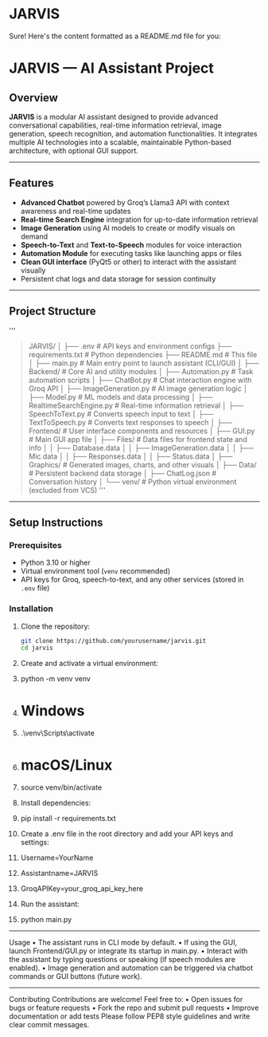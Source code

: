 # JARVIS
Sure! Here's the content formatted as a README.md file for you:
# JARVIS — AI Assistant Project

## Overview

**JARVIS** is a modular AI assistant designed to provide advanced conversational capabilities, real-time information retrieval, image generation, speech recognition, and automation functionalities. It integrates multiple AI technologies into a scalable, maintainable Python-based architecture, with optional GUI support.

---

## Features

- **Advanced Chatbot** powered by Groq’s Llama3 API with context awareness and real-time updates  
- **Real-time Search Engine** integration for up-to-date information retrieval  
- **Image Generation** using AI models to create or modify visuals on demand  
- **Speech-to-Text** and **Text-to-Speech** modules for voice interaction  
- **Automation Module** for executing tasks like launching apps or files  
- **Clean GUI interface** (PyQt5 or other) to interact with the assistant visually  
- Persistent chat logs and data storage for session continuity  

---

## Project Structure

'''
> JARVIS/
│
├── .env                           # API keys and environment configs
├── requirements.txt               # Python dependencies
├── README.md # This file
│
├── main.py                        # Main entry point to launch assistant (CLI/GUI)
│
├── Backend/                       # Core AI and utility modules
│ ├── Automation.py                # Task automation scripts
│ ├── ChatBot.py                   # Chat interaction engine with Groq API
│ ├── ImageGeneration.py           # AI image generation logic
│ ├── Model.py                     # ML models and data processing
│ ├── RealtimeSearchEngine.py      # Real-time information retrieval
│ ├── SpeechToText.py              # Converts speech input to text
│ ├── TextToSpeech.py              # Converts text responses to speech
│
├── Frontend/                      # User interface components and resources
│ ├── GUI.py                       # Main GUI app file
│ ├── Files/                       # Data files for frontend state and info
│ │ ├── Database.data
│ │ ├── ImageGeneration.data
│ │ ├── Mic.data
│ │ ├── Responses.data
│ │ ├── Status.data
│ ├── Graphics/                     # Generated images, charts, and other visuals
│
├── Data/                           # Persistent backend data storage
│ ├── ChatLog.json                  # Conversation history
│
└── venv/                           # Python virtual environment (excluded from VCS)
'''

---

## Setup Instructions

### Prerequisites

- Python 3.10 or higher  
- Virtual environment tool (`venv` recommended)  
- API keys for Groq, speech-to-text, and any other services (stored in `.env` file)  

### Installation

1. Clone the repository:

   ```bash
   git clone https://github.com/yourusername/jarvis.git
   cd jarvis
2.	Create and activate a virtual environment:
3.	python -m venv venv
4.	# Windows
5.	.\venv\Scripts\activate
6.	# macOS/Linux
7.	source venv/bin/activate
8.	Install dependencies:
9.	pip install -r requirements.txt
10.	Create a .env file in the root directory and add your API keys and settings:
11.	Username=YourName
12.	Assistantname=JARVIS
13.	GroqAPIKey=your_groq_api_key_here
14.	Run the assistant:
15.	python main.py
________________________________________
Usage
•	The assistant runs in CLI mode by default.
•	If using the GUI, launch Frontend/GUI.py or integrate its startup in main.py.
•	Interact with the assistant by typing questions or speaking (if speech modules are enabled).
•	Image generation and automation can be triggered via chatbot commands or GUI buttons (future work).
________________________________________
Contributing
Contributions are welcome! Feel free to:
•	Open issues for bugs or feature requests
•	Fork the repo and submit pull requests
•	Improve documentation or add tests
Please follow PEP8 style guidelines and write clear commit messages.
